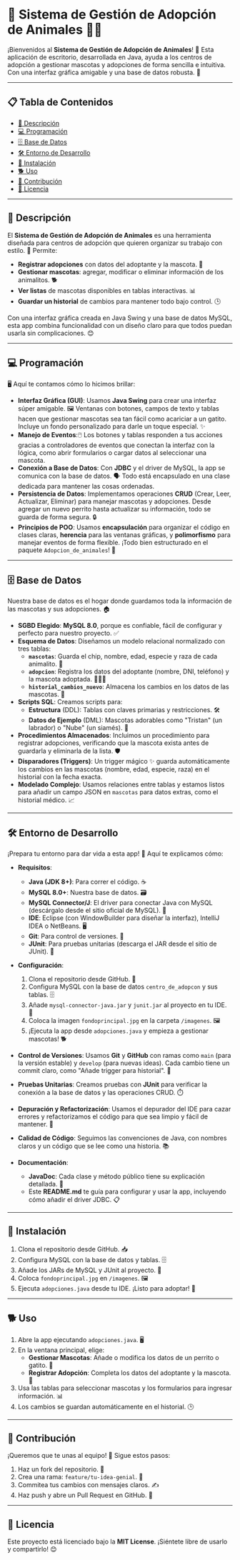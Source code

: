 # 🐾 Sistema de Gestión de Adopción de Animales 🐶🐱

¡Bienvenidos al **Sistema de Gestión de Adopción de Animales**! 🎉 Esta aplicación de escritorio, desarrollada en Java, ayuda a los centros de adopción a gestionar mascotas y adopciones de forma sencilla e intuitiva. Con una interfaz gráfica amigable y una base de datos robusta. 🏡

---

## 📋 Tabla de Contenidos
- [🌟 Descripción](#-descripción)
- [💻 Programación](#-programación)
- [🗄️ Base de Datos](#-base-de-datos)
- [🛠️ Entorno de Desarrollo](#-entorno-de-desarrollo)
- [🚀 Instalación](#-instalación)
- [🐕 Uso](#-uso)
- [🤝 Contribución](#-contribución)
- [📜 Licencia](#-licencia)

---

## 🌟 Descripción

El **Sistema de Gestión de Adopción de Animales** es una herramienta diseñada para centros de adopción que quieren organizar su trabajo con estilo. 🐾 Permite:

- **Registrar adopciones** con datos del adoptante y la mascota. 📝
- **Gestionar mascotas**: agregar, modificar o eliminar información de los animalitos. 🐕
- **Ver listas** de mascotas disponibles en tablas interactivas. 📊
- **Guardar un historial** de cambios para mantener todo bajo control. 🕒

Con una interfaz gráfica creada en Java Swing y una base de datos MySQL, esta app combina funcionalidad con un diseño claro para que todos puedan usarla sin complicaciones. 😊

---

## 💻 Programación

🖥️ Aquí te contamos cómo lo hicimos brillar:

- **Interfaz Gráfica (GUI)**: Usamos **Java Swing** para crear una interfaz súper amigable. 🖼️ Ventanas con botones, campos de texto y tablas hacen que gestionar mascotas sea tan fácil como acariciar a un gatito. Incluye un fondo personalizado para darle un toque     especial. ✨
- **Manejo de Eventos**:🖱️ Los botones y tablas responden a tus acciones gracias a controladores de eventos que conectan la interfaz con la lógica, como abrir formularios o cargar datos al seleccionar una mascota.
- **Conexión a Base de Datos**: Con **JDBC** y el driver de MySQL, la app se comunica con la base de datos. 🗣️ Todo está encapsulado en una clase dedicada para mantener las cosas ordenadas.
- **Persistencia de Datos**: Implementamos operaciones **CRUD** (Crear, Leer, Actualizar, Eliminar) para manejar mascotas y adopciones. Desde agregar un nuevo perrito hasta actualizar su información, todo se guarda de forma segura. 🔒
- **Principios de POO**: Usamos **encapsulación** para organizar el código en clases claras, **herencia** para las ventanas gráficas, y **polimorfismo** para manejar eventos de forma flexible. ¡Todo bien estructurado en el paquete `Adopcion_de_animales`! 🧩

---

## 🗄️ Base de Datos

Nuestra base de datos es el hogar donde guardamos toda la información de las mascotas y sus adopciones. 🏠

- **SGBD Elegido**: **MySQL 8.0**, porque es confiable, fácil de configurar y perfecto para nuestro proyecto. ✅
- **Esquema de Datos**: Diseñamos un modelo relacional normalizado con tres tablas:
  - **`mascotas`**: Guarda el chip, nombre, edad, especie y raza de cada animalito. 🐶
  - **`adopcion`**: Registra los datos del adoptante (nombre, DNI, teléfono) y la mascota adoptada. 👨‍👩‍👧
  - **`historial_cambios_nuevo`**: Almacena los cambios en los datos de las mascotas. 📖
- **Scripts SQL**: Creamos scripts para:
  - **Estructura** (DDL): Tablas con claves primarias y restricciones. 🛠️
  - **Datos de Ejemplo** (DML): Mascotas adorables como "Tristan" (un labrador) o "Nube" (un siamés). 🐾
- **Procedimientos Almacenados**: Incluimos un procedimiento para registrar adopciones, verificando que la mascota exista antes de guardarla y eliminarla de la lista. 🛡️
- **Disparadores (Triggers)**: Un trigger mágico ✨ guarda automáticamente los cambios en las mascotas (nombre, edad, especie, raza) en el historial con la fecha exacta.
- **Modelado Complejo**: Usamos relaciones entre tablas y estamos listos para añadir un campo JSON en `mascotas` para datos extras, como el historial médico. 📈

---

## 🛠️ Entorno de Desarrollo

¡Prepara tu entorno para dar vida a esta app! 🚧 Aquí te explicamos cómo:

- **Requisitos**:
  - **Java (JDK 8+)**: Para correr el código. ☕
  - **MySQL 8.0+**: Nuestra base de datos. 🗃️
  - **MySQL Connector/J**: El driver para conectar Java con MySQL (descárgalo desde el sitio oficial de MySQL). 🔗
  - **IDE**: Eclipse (con WindowBuilder para diseñar la interfaz), IntelliJ IDEA o NetBeans. 🖥️
  - **Git**: Para control de versiones. 🌳
  - **JUnit**: Para pruebas unitarias (descarga el JAR desde el sitio de JUnit). 🧪

- **Configuración**:
  1. Clona el repositorio desde GitHub. 📂
  2. Configura MySQL con la base de datos `centro_de_adopcon` y sus tablas. 🗄️
  3. Añade `mysql-connector-java.jar` y `junit.jar` al proyecto en tu IDE. 🔧
  4. Coloca la imagen `fondoprincipal.jpg` en la carpeta `/imagenes`. 🖼️
  5. ¡Ejecuta la app desde `adopciones.java` y empieza a gestionar mascotas! 🐕

- **Control de Versiones**: Usamos **Git** y **GitHub** con ramas como `main` (para la versión estable) y `develop` (para nuevas ideas). Cada cambio tiene un commit claro, como "Añade trigger para historial". 🌟
- **Pruebas Unitarias**: Creamos pruebas con **JUnit** para verificar la conexión a la base de datos y las operaciones CRUD. ⏱️
- **Depuración y Refactorización**: Usamos el depurador del IDE para cazar errores y refactorizamos el código para que sea limpio y fácil de mantener. 🧹
- **Calidad de Código**: Seguimos las convenciones de Java, con nombres claros y un código que se lee como una historia. 📚
- **Documentación**:
  - **JavaDoc**: Cada clase y método público tiene su explicación detallada. 📖
  - Este **README.md** te guía para configurar y usar la app, incluyendo cómo añadir el driver JDBC. 📋

---

## 🚀 Instalación

1. Clona el repositorio desde GitHub. 📥
2. Configura MySQL con la base de datos y tablas. 🗄️
3. Añade los JARs de MySQL y JUnit al proyecto. 🔗
4. Coloca `fondoprincipal.jpg` en `/imagenes`. 🖼️
5. Ejecuta `adopciones.java` desde tu IDE. ¡Listo para adoptar! 🐾

---

## 🐕 Uso

1. Abre la app ejecutando `adopciones.java`. 🖥️
2. En la ventana principal, elige:
   - **Gestionar Mascotas**: Añade o modifica los datos de un perrito o gatito. 🐶
   - **Registrar Adopción**: Completa los datos del adoptante y la mascota. 🏡
3. Usa las tablas para seleccionar mascotas y los formularios para ingresar información. 📊
4. Los cambios se guardan automáticamente en el historial. 🕒

---

## 🤝 Contribución

¡Queremos que te unas al equipo! 🙌 Sigue estos pasos:
1. Haz un fork del repositorio. 🍴
2. Crea una rama: `feature/tu-idea-genial`. 🌟
3. Commitea tus cambios con mensajes claros. ✍️
4. Haz push y abre un Pull Request en GitHub. 🚀

---

## 📜 Licencia

Este proyecto está licenciado bajo la **MIT License**. ¡Siéntete libre de usarlo y compartirlo! 😊
